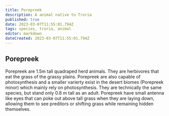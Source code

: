 ```yaml
---
title: Porepreek
description: A animal native to Troria
published: true
date: 2023-03-07T11:55:01.794Z
tags: species, troria, animal
editor: markdown
dateCreated: 2023-03-07T11:55:01.794Z
---
```


## Porepreek 
Porepreek are 1.5m tall quadraped herd animals. They are herbivores that eat the grass of the grassy plains. Porepreek are also capable of photosynthesis and a smaller varierty exist in the desert biomes (Porepreek minor) which mainly rely on photosynthesis. They are technically the same species, but stand only 0.8 m tall as an adult. Porepreek have small antenna like eyes that can poke out above tall grass when they are laying down, allowing them to see preditors or shifting grass while remaining hidden themselves.
